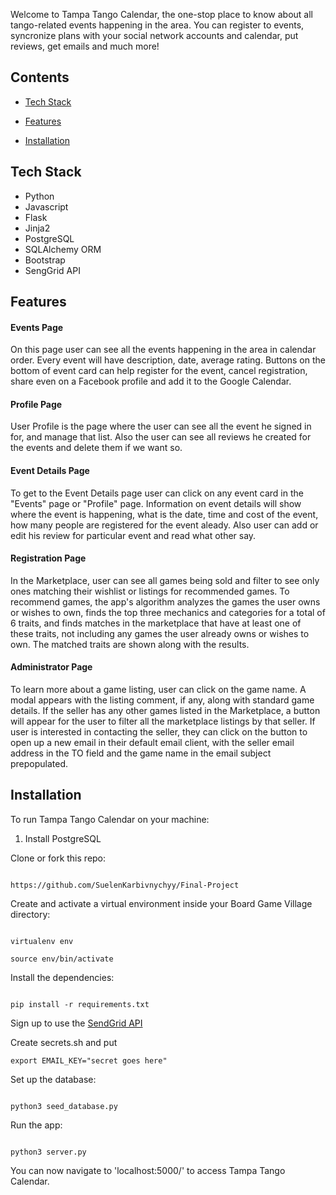 



Welcome to Tampa Tango Calendar, the one-stop place to know about all tango-related events happening in the area. 
You can register to events, syncronize plans with your social network accounts and calendar, put reviews, get emails and much more! 
  
  

## Contents

* [Tech Stack](#tech-stack)

* [Features](#features)

* [Installation](#install)

  

## <a name="tech-stack"></a>Tech Stack

* Python
* Javascript 
* Flask
* Jinja2
* PostgreSQL
* SQLAlchemy ORM
* Bootstrap
* SengGrid API


  

## <a name="features"></a>Features

  
  

#### Events Page

On this page user can see all the events happening in the area in calendar order. Every event will have description, date, average rating. Buttons on the bottom of event card can help register for the event, cancel registration, share even on a Facebook profile and add it to the Google Calendar.
    

#### Profile Page

User Profile is the page where the user can see all the event he signed in for, and manage that list. Also the user can see all reviews he created for the events and delete them if we want so.
  

#### Event Details Page

To get to the Event Details page user can click on any event card in the "Events" page or "Profile" page. 
Information on event details will show where the event is happening, what is the date, time and cost of the event, how many people are registered for the event aleady.
Also user can add or edit his review for particular event and read what other say. 

  

#### Registration Page

In the Marketplace, user can see all games being sold and filter to see only ones matching their wishlist or listings for recommended games. To recommend games, the app's algorithm analyzes the games the user owns or wishes to own, finds the top three mechanics and categories for a total of 6 traits, and finds matches in the marketplace that have at least one of these traits, not including any games the user already owns or wishes to own. The matched traits are shown along with the results.

  


#### Administrator Page

To learn more about a game listing, user can click on the game name. A modal appears with the listing comment, if any, along with standard game details. If the seller has any other games listed in the Marketplace, a button will appear for the user to filter all the marketplace listings by that seller. If user is interested in contacting the seller, they can click on the button to open up a new email in their default email client, with the seller email address in the TO field and the game name in the email subject prepopulated.

  

## <a name="install"></a>Installation

To run Tampa Tango Calendar on your machine:

  

1) Install PostgreSQL

  

Clone or fork this repo:

```

https://github.com/SuelenKarbivnychyy/Final-Project

```

  

Create and activate a virtual environment inside your Board Game Village directory:

```

virtualenv env

source env/bin/activate

```

  

Install the dependencies:

```

pip install -r requirements.txt

```

  

Sign up to use the [SendGrid API](https://sendgrid.com/)

Create secrets.sh and put 
```
export EMAIL_KEY="secret goes here"
```

  

Set up the database:

  

```

python3 seed_database.py

```

  

Run the app:

  

```

python3 server.py

```

  

You can now navigate to 'localhost:5000/' to access Tampa Tango Calendar.